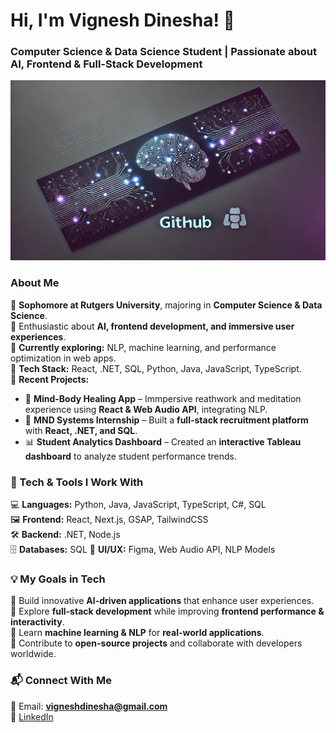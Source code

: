 # Hi, I'm Vignesh Dinesha! 👋  
###  Computer Science & Data Science Student | Passionate about AI, Frontend & Full-Stack Development  

![Banner](https://raw.githubusercontent.com/vigneshdinesha/vigneshdinesha/main/banner-image.png)  

### **About Me**  
🔹 **Sophomore at Rutgers University**, majoring in **Computer Science & Data Science**.  
🔹 Enthusiastic about **AI, frontend development, and immersive user experiences**.  
🔹 **Currently exploring:** NLP, machine learning, and performance optimization in web apps.  
🔹 **Tech Stack:** React, .NET, SQL, Python, Java, JavaScript, TypeScript.  
🔹 **Recent Projects:**  
   - 🧘 **Mind-Body Healing App** – Immpersive reathwork and meditation experience using **React & Web Audio API**, integrating NLP.  
   - 🏢 **MND Systems Internship** – Built a **full-stack recruitment platform** with **React, .NET, and SQL**.  
   - 📊 **Student Analytics Dashboard** – Created an **interactive Tableau dashboard** to analyze student performance trends.  

### **🔧 Tech & Tools I Work With**  
💻 **Languages:** Python, Java, JavaScript, TypeScript, C#, SQL  
🖼️ **Frontend:** React, Next.js, GSAP, TailwindCSS  
🛠️ **Backend:** .NET, Node.js  
🗄️ **Databases:** SQL
🎨 **UI/UX:** Figma, Web Audio API, NLP Models  

### **💡 My Goals in Tech**  
🔹 Build innovative **AI-driven applications** that enhance user experiences.  
🔹 Explore **full-stack development** while improving **frontend performance & interactivity**.  
🔹 Learn **machine learning & NLP** for **real-world applications**.  
🔹 Contribute to **open-source projects** and collaborate with developers worldwide.  

### **📬 Connect With Me**  
📧 Email: **vigneshdinesha@gmail.com**  
🔗 [LinkedIn](https://www.linkedin.com/in/vignesh-dinesha/)  


